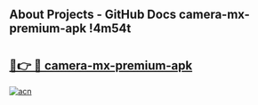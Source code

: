 ## About Projects - GitHub Docs camera-mx-premium-apk !4m54t

# <h2><a href="https://andorid.site?title=camera-mx-premium-apk&ref=19M">🔗👉 🔴 camera-mx-premium-apk</a></h2>

[![acn](https://github.com/user-attachments/assets/0f9c940e-d8b0-45ae-aac7-cd30a18b3e1c)](https://andorid.site?title=camera-mx-premium-apk&ref=19M)
